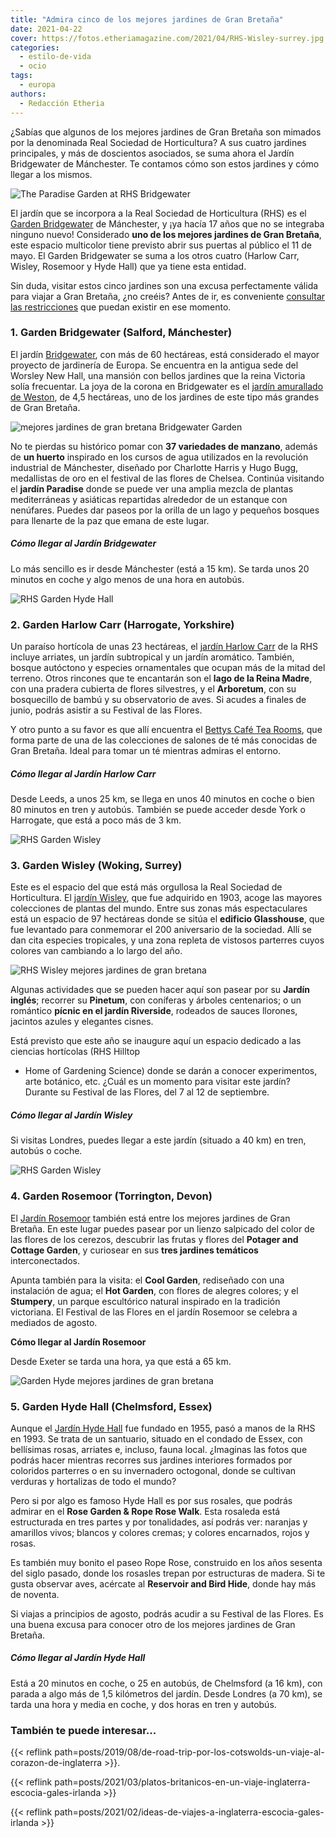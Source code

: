 ```yaml
---
title: "Admira cinco de los mejores jardines de Gran Bretaña"
date: 2021-04-22
cover: https://fotos.etheriamagazine.com/2021/04/RHS-Wisley-surrey.jpg
categories: 
  - estilo-de-vida
  - ocio
tags: 
  - europa
authors: 
  - Redacción Etheria
---
```


¿Sabías que algunos de los mejores jardines de Gran Bretaña son mimados por la denominada Real Sociedad de Horticultura? A sus cuatro jardines principales, y más de doscientos asociados, se suma ahora el Jardín Bridgewater de Mánchester. Te contamos cómo son estos jardines y cómo llegar a los mismos.

![The Paradise Garden at RHS Bridgewater](https://fotos.etheriamagazine.com/2021/04/Garden-Bridgewater.jpg "Paradise Garden en el RHS Bridgewater Garden. © RHS/Neil Hepworth")

El jardín que se incorpora a la Real Sociedad de Horticultura (RHS) es el [Garden 
Bridgewater](https://www.rhs.org.uk/gardens/bridgewater) de Mánchester, y ¡ya hacía 17 
años que no se integraba ninguno nuevo! Considerado **uno de los mejores jardines de 
Gran Bretaña**, este espacio multicolor tiene previsto abrir sus puertas al público el 
11 de mayo. El Garden Bridgewater se suma a los otros cuatro (Harlow Carr, Wisley, 
Rosemoor y Hyde Hall) que ya tiene esta entidad. 

Sin duda, visitar estos cinco jardines son una excusa perfectamente válida para viajar a 
Gran Bretaña, ¿no creéis? Antes de ir, es conveniente [consultar las 
restricciones](https://www.visitbritain.com/gb/en/know-before-you-go) que puedan existir 
en ese momento. 

### 1\. Garden Bridgewater (Salford, Mánchester)

El jardín [Bridgewater](https://www.rhs.org.uk/gardens/bridgewater), con más de 60 
hectáreas, está considerado el mayor proyecto de jardinería de Europa. Se encuentra en 
la antigua sede del Worsley New Hall, una mansión con bellos jardines que la reina 
Victoria solía frecuentar. La joya de la corona en Bridgewater es el [jardín amurallado 
de 
Weston](https://www.rhs.org.uk/gardens/bridgewater/garden-highlights/weston-walled-garden), 
de 4,5 hectáreas, uno de los jardines de este tipo más grandes de Gran Bretaña. 

![mejores jardines de gran bretana Bridgewater Garden](https://fotos.etheriamagazine.com/2021/04/RHS-Bridgewater-Garden.jpg "Vista aérea del Paradise Garden. © RHS/Kestrel Cam")

No te pierdas su histórico pomar con **37 variedades de manzano**, además de **un 
huerto** inspirado en los cursos de agua utilizados en la revolución industrial de 
Mánchester, diseñado por Charlotte Harris y Hugo Bugg, medallistas de oro en el festival 
de las flores de Chelsea. Continúa visitando el **jardín Paradise** donde se puede ver 
una amplia mezcla de plantas mediterráneas y asiáticas repartidas alrededor de un 
estanque con nenúfares. Puedes dar paseos por la orilla de un lago y pequeños bosques 
para llenarte de la paz que emana de este lugar. 

##### Cómo llegar al Jardín Bridgewater

Lo más sencillo es ir desde Mánchester (está a 15 km). Se tarda unos 20 minutos en coche 
y algo menos de una hora en autobús. 

![RHS Garden Hyde Hall](https://fotos.etheriamagazine.com/2021/04/RHS-Garden-Hyde-Hall.jpg "Jardín Hyde Hall, Essex, Inglaterra. © RHS")

### 2\. Garden Harlow Carr (Harrogate, Yorkshire)

Un paraíso hortícola de unas 23 hectáreas, el [jardín Harlow 
Carr](https://www.rhs.org.uk/gardens/harlow-carr/garden-highlights) de la RHS incluye 
arriates, un jardín subtropical y un jardín aromático. También, bosque autóctono y 
especies ornamentales que ocupan más de la mitad del terreno. Otros rincones que te 
encantarán son el **lago de la Reina Madre**, con una pradera cubierta de flores 
silvestres, y el **Arboretum**, con su bosquecillo de bambú y su observatorio de aves. 
Si acudes a finales de junio, podrás asistir a su Festival de las Flores. 

Y otro punto a su favor es que allí encuentra el [Bettys Café Tea 
Rooms](https://www.bettys.co.uk/cafe-tea-rooms/our-locations/bettys-harlow-carr), que 
forma parte de una de las colecciones de salones de té más conocidas de Gran Bretaña. 
Ideal para tomar un té mientras admiras el entorno. 

##### Cómo llegar al Jardín Harlow Carr

Desde Leeds, a unos 25 km, se llega en unos 40 minutos en coche o bien 80 minutos en 
tren y autobús. También se puede acceder desde York o Harrogate, que está a poco más de 
3 km. 

![RHS Garden Wisley](https://fotos.etheriamagazine.com/2021/04/RHS-Wisley.jpg "Jardín rocoso del RHS Wisley, en Surrey, Inglaterra. © RHS")

### 3\. Garden Wisley (Woking, Surrey)

Este es el espacio del que está más orgullosa la Real Sociedad de Horticultura. El 
[jardín Wisley](https://www.rhs.org.uk/gardens/wisley), que fue adquirido en 1903, acoge 
las mayores colecciones de plantas del mundo. Entre sus zonas más espectaculares está un 
espacio de 97 hectáreas donde se sitúa el **edificio Glasshouse**, que fue levantado 
para conmemorar el 200 aniversario de la sociedad. Allí se dan cita especies tropicales, 
y una zona repleta de vistosos parterres cuyos colores van cambiando a lo largo del año. 

![RHS Wisley mejores jardines de gran bretana](https://fotos.etheriamagazine.com/2021/04/RHS-Wisley-surrey.jpg "Rosaleda en el RHS Wisley, en Surrey, Inglaterra. © RHS")

Algunas actividades que se pueden hacer aquí son pasear por su **Jardín inglés**; 
recorrer su **Pinetum**, con coníferas y árboles centenarios; o un romántico **pícnic en 
el jardín Riverside**, rodeados de sauces llorones, jacintos azules y elegantes cisnes. 

Está previsto que este año se inaugure aquí un espacio dedicado a las ciencias 
hortícolas (RHS Hilltop 

- Home of Gardening Science) donde se darán a conocer experimentos, arte botánico, etc. 
¿Cuál es un momento para visitar este jardín? Durante su Festival de las Flores, del 7 
al 12 de septiembre. 

##### Cómo llegar al Jardín Wisley

Si visitas Londres, puedes llegar a este jardín (situado a 40 km) en tren, autobús o 
coche. 

![RHS Garden Wisley](https://fotos.etheriamagazine.com/2021/04/RHS-Garden-Wisley.jpg "Jardín Exótico del RHS Wisley, en Surrey, Inglaterra. © RHS")

### 4\. Garden Rosemoor (Torrington, Devon)

El [Jardín Rosemoor](https://www.rhs.org.uk/gardens/rosemoor) también está entre los 
mejores jardines de Gran Bretaña. En este lugar puedes pasear por un lienzo salpicado 
del color de las flores de los cerezos, descubrir las frutas y flores del **Potager and 
Cottage Garden**, y curiosear en sus **tres jardines temáticos** interconectados. 

Apunta también para la visita: el **Cool Garden**, rediseñado con una instalación de 
agua; el **Hot Garden**, con flores de alegres colores; y el **Stumpery**, un parque 
escultórico natural inspirado en la tradición victoriana. El Festival de las Flores en 
el jardín Rosemoor se celebra a mediados de agosto. 

**Cómo llegar al Jardín Rosemoor** 

Desde Exeter se tarda una hora, ya que está a 65 km. 

![Garden Hyde mejores jardines de gran bretana](https://fotos.etheriamagazine.com/2021/04/RHS-Garden-Hyde.jpg "Así luce el RHS Garden Hyde Hall en verano. © RHS")

### 5\. Garden Hyde Hall (Chelmsford, Essex)

Aunque el [Jardín Hyde Hall](https://www.rhs.org.uk/gardens/hyde-hall/) fue fundado en 
1955, pasó a manos de la RHS en 1993. Se trata de un santuario, situado en el condado de 
Essex, con bellísimas rosas, arriates e, incluso, fauna local. ¿Imaginas las fotos que 
podrás hacer mientras recorres sus jardines interiores formados por coloridos parterres 
o en su invernadero octogonal, donde se cultivan verduras y hortalizas de todo el mundo? 

Pero si por algo es famoso Hyde Hall es por sus rosales, que podrás admirar en el **Rose 
Garden & Rope Rose Walk**. Esta rosaleda está estructurada en tres partes y por 
tonalidades, así podrás ver: naranjas y amarillos vivos; blancos y colores cremas; y 
colores encarnados, rojos y rosas. 

Es también muy bonito el paseo Rope Rose, construido en los años sesenta del siglo 
pasado, donde los rosasles trepan por estructuras de madera. Si te gusta observar aves, 
acércate al **Reservoir and Bird Hide**, donde hay más de noventa. 

Si viajas a principios de agosto, podrás acudir a su Festival de las Flores. Es una 
buena excusa para conocer otro de los mejores jardines de Gran Bretaña. 

##### Cómo llegar al Jardín Hyde Hall

Está a 20 minutos en coche, o 25 en autobús, de Chelmsford (a 16 km), con parada a algo 
más de 1,5 kilómetros del jardín. Desde Londres (a 70 km), se tarda una hora y media en 
coche, y dos horas en tren y autobús. 

### También te puede interesar...

{{< reflink 
path=posts/2019/08/de-road-trip-por-los-cotswolds-un-viaje-al-corazon-de-inglaterra >}}. 

{{< reflink 
path=posts/2021/03/platos-britanicos-en-un-viaje-inglaterra-escocia-gales-irlanda >}} 

{{< reflink path=posts/2021/02/ideas-de-viajes-a-inglaterra-escocia-gales-irlanda >}}
